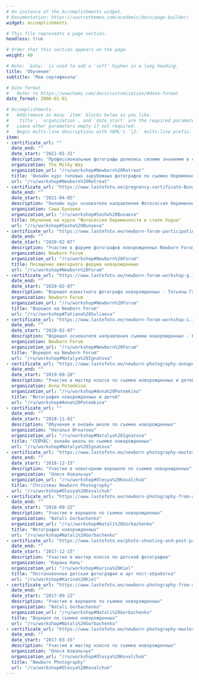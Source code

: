 ```yaml
---
# An instance of the Accomplishments widget.
# Documentation: https://sourcethemes.com/academic/docs/page-builder/
widget: accomplishments

# This file represents a page section.
headless: true

# Order that this section appears on the page.
weight: 40

# Note: `&shy;` is used to add a 'soft' hyphen in a long heading.
title: 'Обучение'
subtitle: 'Мои сертификаты'

# Date format
#   Refer to https://wowchemy.com/docs/customization/#date-format
date_format: 2006-01-01

# Accomplishments.
#   Add/remove as many `item` blocks below as you like.
#   `title`, `organization`, and `date_start` are the required parameters.
#   Leave other parameters empty if not required.
#   Begin multi-line descriptions with YAML's `|2-` multi-line prefix.
item:
- certificate_url: ""
  date_end: ""
  date_start: "2021-01-31"
  description: 'Профессиональные фотографы делились своими знаниями в съемке беременности и новорожденных'
  organization: The Milky Way
  organization_url: "/ru/workshop#Newborn%20Retreat"
  title: 'Онлайн курс топовых зарубежных фотографов по съемке беременности и новорожденных'
  url: "/ru/workshop#Newborn%20Retreat"
- certificate_url: "https://www.lastefoto.ee/pregnancy-certificate-Bunaeva.jpg"
  date_end: ""
  date_start: "2021-04-05"
  description: "Онлайн курс основателя направления Фотосессия беременности в стиле Vogue - Саши Бунаевой"
  organization: Саша Бунаева 
  organization_url: "/ru/workshop#Sasha%20Bunaeva"
  title: Обучение на курсе "Фотосессия беременности в стиле Vogue"
  url: "/ru/workshop#Sasha%20Bunaeva"
- certificate_url: "https://www.lastefoto.ee/newborn-forum-participation.jpg"
  date_end: ""
  date_start: "2020-02-07"
  description: "Участие в форуме фотографов новорожденных Newborn Forum"
  organization: Newborn Forum 
  organization_url: "/ru/workshop#Newborn%20Forum"
  title: Посещение ежегодного форума новорожденных
  url: "/ru/workshop#Newborn%20Forum"
- certificate_url: "https://www.lastefoto.ee/newborn-forum-workshop-g.jpg"
  date_end: ""
  date_start: "2020-02-07"
  description: "Воркшоп известного фотографа новорожденных - Татьяны Гуляевой"
  organization: Newborn Forum 
  organization_url: "/ru/workshop#Newborn%20Forum" 
  title: "Воркшоп на Newborn Forum"
  url: "/ru//workshop#Tatiana%20Guliaeva"
- certificate_url: "https://www.lastefoto.ee/newborn-forum-workshop-i.jpg"
  date_end: ""
  date_start: "2020-02-07"
  description: "Воркшоп основателя направления съемки новорожденных - Натальи Игнатовой"
  organization: Newborn Forum 
  organization_url: "/ru/workshop#Newborn%20Forum"
  title: "Воркшоп на Newborn Forum"
  url: "/ru/workshop#Natalya%20Ignatova"
- certificate_url: "https://www.lastefoto.ee/newborn-photography-annapotemkina.jpg"
  date_end: ""
  date_start: "2019-09-28"
  description: "Участие в мастер классе по съемке новорожденных и детей до года"
  organization: Anna Potemkina
  organization_url: "/ru/workshop#Anna%20Potemkina"
  title: "Фотография новорожденных и детей"
  url: "/ru/workshop#Anna%20Potemkina"  
- certificate_url: ""
  date_end: ""
  date_start: "2018-11-01"
  description: "Обучение в онлайн школе по съемке новорожденных"
  organization: "Наталья Игнатова"
  organization_url: "/ru/workshop#Natalya%20Ignatova"
  title: "СЕЙЧАС: онлайн школа по съемке новорожденных"
  url: "/ru/workshop#Natalya%20Ignatova" 
- certificate_url: "https://www.lastefoto.ee/newborn-photography-masterclass-olesya-kovalchuk.jpg"
  date_end: ""
  date_start: "2018-12-15"
  description: "Участие в новогоднем воркшопе по съемке новорожденных"
  organization: "Олеся Ковальчук"
  organization_url: "/ru/workshop#Olesya%20Kovalchuk"
  title: "Christmas Newborn Photography"
  url: "/ru/workshop#Olesya%20Kovalchuk"   
- certificate_url: "https://www.lastefoto.ee/newborn-photography-from-a-to-z.jpg"
  date_end: ""
  date_start: "2018-09-22"
  description: "Участие в воркшопе по съемке новорожденных"
  organization: "Natali Gorbachenko"
  organization_url: "/ru//workshop#Natali%20Gorbachenko"
  title: "Фотография новорожденных"
  url: "/ru/workshop#Natali%20Gorbachenko" 
- certificate_url: "https://www.lastefoto.ee/photo-shooting-and-post-production-karina-kiel.jpg"
  date_end: ""
  date_start: "2017-12-15"
  description: "Участие в мастер классе по детской фотографии"
  organization: "Карина Киль"
  organization_url: "/ru/workshop#Karina%20Kiel"
  title: "Постановочная детская фотография и арт пост-обработка"
  url: "/ru/workshop#Karina%20Kiel" 
- certificate_url: "https://www.lastefoto.ee/newborn-photography-from-a-to-z.jpg"
  date_end: ""
  date_start: "2017-09-22"
  description: "Участие в воркшопе по съемке новорожденных"
  organization: "Natali Gorbachenko"
  organization_url: "/ru/workshop#Natali%20Gorbachenko" 
  title: "Воркшоп по съемке новорожденных"
  url: "/ru/workshop#Natali%20Gorbachenko"  
- certificate_url: "https://www.lastefoto.ee/newborn-photography-masterclass-olesya-kovalchuk.jpg"
  date_end: ""
  date_start: "2017-03-15"
  description: "Участие в мастер классе по съемке новорожденных"
  organization: "Олеся Ковальчук"
  organization_url: "/ru/workshop#Olesya%20Kovalchuk"
  title: "Newborn Photography"
  url: "/ru/workshop#Olesya%20Kovalchuk"   
---
```

